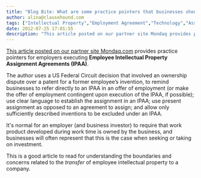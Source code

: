 ```yaml
---
title: "Blog Bite: What are some practice pointers that businesses should remember when executing an Employee Intellectual Property Assignment Agreement?"
author: alina@clausehound.com
tags: ["Intellectual Property","Employment Agreement","Technology","Assignment","Ownership of Intellectual Property","Blog Bites","Mondaq","USA"]
date: 2012-07-25 17:01:55
description: "This article posted on our partner site Mondaq provides practice pointers for employers executing Employee Intellectual Property Assignment Agreements."
---
```


 

[This article posted on our partner site Mondaq.com](http://www.mondaq.com/unitedstates/x/188724/Patent/Practice+Tips+for+Employee+IP+Assignment+Agreements) provides practice pointers for employers executing **Employee Intellectual Property Assignment Agreements (IPAA)**.

The author uses a US Federal Circuit decision that involved an ownership dispute over a patent for a former employee’s invention, to remind businesses to refer directly to an IPAA in an offer of employment (or make the offer of employment contingent upon execution of the IPAA, if possible); use clear language to establish the assignment in an IPAA; use present assignment as opposed to an agreement to assign; and allow only sufficiently described inventions to be excluded under an IPAA.

It's normal for an employer (and business investor) to require that work product developed during work time is owned by the business, and businesses will often represent that this is the case when seeking or taking on investment.

This is a good article to read for understanding the boundaries and concerns related to the *transfer* of employee intellectual property to a company.
